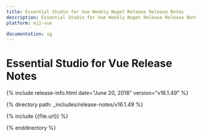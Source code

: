 ```yaml
---
title: Essential Studio for Vue Weekly Nuget Release Release Notes  
description: Essential Studio for Vue Weekly Nuget Release Release Notes  
platform: ej2-vue

documentation: ug
---
```


# Essential Studio for  Vue  Release Notes  

{% include release-info.html date="June 20, 2018"  version="v16.1.49" %} 

{% directory path: _includes/release-notes/v16.1.49 %}

{% include {{file.url}} %}

{% enddirectory %}
